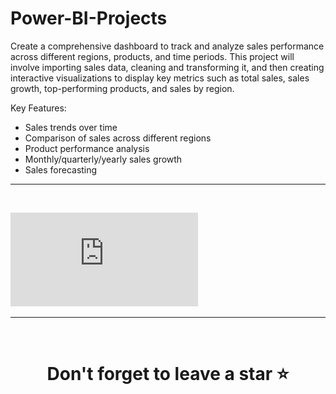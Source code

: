 # Power-BI-Projects
Create a comprehensive dashboard to track and analyze sales performance across different regions, products, and time periods. This project will involve importing sales data, cleaning and transforming it, and then creating interactive visualizations to display key metrics such as total sales, sales growth, top-performing products, and sales by region.

Key Features:
* Sales trends over time
* Comparison of sales across different regions
* Product performance analysis
* Monthly/quarterly/yearly sales growth
* Sales forecasting
<hr />
<br />
  
![Screenshot](https://github.com/Haneenksalam/Power-BI-Projects/blob/main/Sales%20Report.pdf)

<hr />
<br />

# <div align="center">Don't forget to leave a star ⭐️</div>
